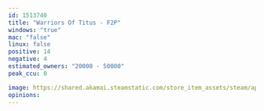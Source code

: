 ```yaml
---
id: 1513740
title: "Warriors Of Titus - F2P"
windows: "true"
mac: "false"
linux: false
positive: 14
negative: 4
estimated_owners: "20000 - 50000"
peak_ccu: 0

image: https://shared.akamai.steamstatic.com/store_item_assets/steam/apps/1513740/header.jpg?t=1620996007
opinions:
---
```

